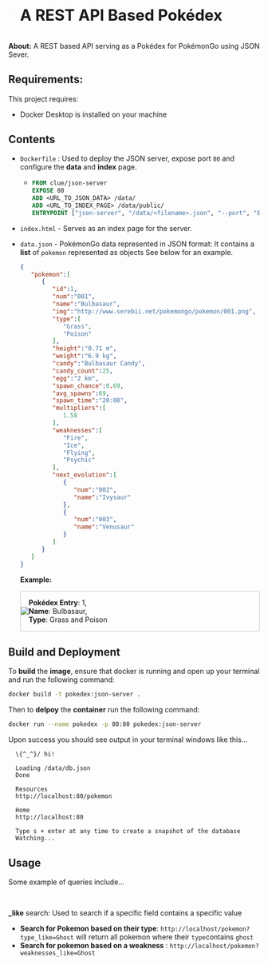 

<div style="display: flex; justify-content: left; align-items: center;"><img src="https://articles.pokebattler.com/wp-content/uploads/2018/08/pokedex-kanto-1.jpg" style="zoom: 10%"><h1 style="zoom: 110%; padding-left: 20px">A REST API Based Pokédex</h1> </div>

**About:** A REST based API serving as a Pokédex for PokémonGo using JSON Sever.



## **Requirements:** 

This project requires:

* Docker Desktop is installed on your machine

## Contents

* ``Dockerfile`` : Used to deploy the JSON server, expose port `80` and configure the **data** and **index** page.

  * ```dockerfile
    FROM clue/json-server
    EXPOSE 80
    ADD <URL_TO_JSON_DATA> /data/
    ADD <URL_TO_INDEX_PAGE> /data/public/
    ENTRYPOINT ["json-server", "/data/<filename>.json", "--port", "80"]
    ```

* ``index.html`` - Serves as an index page for the server.

* ``data.json`` - PokémonGo data represented in JSON format: It contains a **list** of ``pokemon`` represented as objects See below for an example. 

  ```json
  {
     "pokemon":[
        {
           "id":1,
           "num":"001",
           "name":"Bulbasaur",
           "img":"http://www.serebii.net/pokemongo/pokemon/001.png",
           "type":[
              "Grass",
              "Poison"
           ],
           "height":"0.71 m",
           "weight":"6.9 kg",
           "candy":"Bulbasaur Candy",
           "candy_count":25,
           "egg":"2 km",
           "spawn_chance":0.69,
           "avg_spawns":69,
           "spawn_time":"20:00",
           "multipliers":[
              1.58
           ],
           "weaknesses":[
              "Fire",
              "Ice",
              "Flying",
              "Psychic"
           ],
           "next_evolution":[
              {
                 "num":"002",
                 "name":"Ivysaur"
              },
              {
                 "num":"003",
                 "name":"Venusaur"
              }
           ]
        }
     ]
  }
  ```

  **Example:** 

  <div style="border: 1px solid #ccc!important; display: flex; justify-content: left; align-items: center;"><img src="http://www.serebii.net/pokemongo/pokemon/001.png"><p><b>Pokédex Entry</b>:  1,</br> <b>Name</b>: Bulbasaur,</br><b>Type</b>: Grass and Poison</p> </div>



## Build and Deployment

To **build** the **image**, ensure that docker is running and open up your terminal and run the following command:

```bash
docker build -t pokedex:json-server .
```

Then to **delpoy** the **container** run the following command:

```bash
docker run --name pokedex -p 80:80 pokedex:json-server 
```

Upon success you should see output in your terminal windows like this...

```text
  \{^_^}/ hi!

  Loading /data/db.json
  Done

  Resources
  http://localhost:80/pokemon

  Home
  http://localhost:80

  Type s + enter at any time to create a snapshot of the database
  Watching...
```



## Usage

Some example of queries include...

​	



**<field>_like** search: Used to search if a specific field contains a specific value

- **Search for Pokemon based on their type**: `http://localhost/pokemon?type_like=Ghost` will return all pokemon where their `type`contains `ghost`
- **Search for pokemon based on a weakness** : ``http://localhost/pokemon?weaknesses_like=Ghost``
